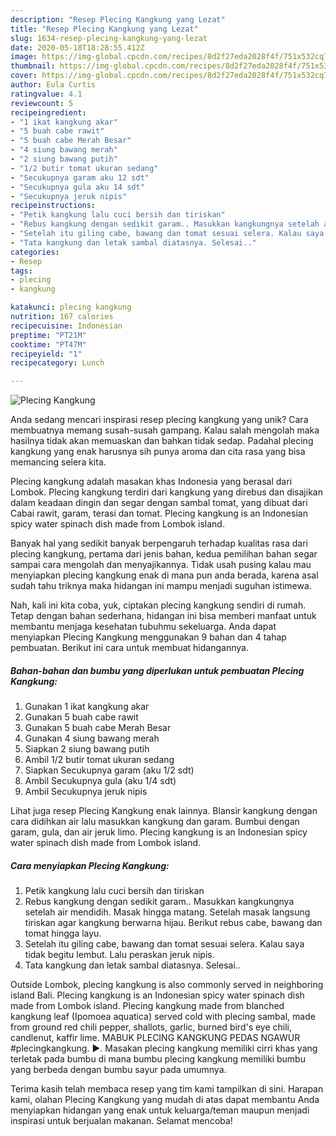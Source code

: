 ```yaml
---
description: "Resep Plecing Kangkung yang Lezat"
title: "Resep Plecing Kangkung yang Lezat"
slug: 1634-resep-plecing-kangkung-yang-lezat
date: 2020-05-18T18:28:55.412Z
image: https://img-global.cpcdn.com/recipes/8d2f27eda2028f4f/751x532cq70/plecing-kangkung-foto-resep-utama.jpg
thumbnail: https://img-global.cpcdn.com/recipes/8d2f27eda2028f4f/751x532cq70/plecing-kangkung-foto-resep-utama.jpg
cover: https://img-global.cpcdn.com/recipes/8d2f27eda2028f4f/751x532cq70/plecing-kangkung-foto-resep-utama.jpg
author: Eula Curtis
ratingvalue: 4.1
reviewcount: 5
recipeingredient:
- "1 ikat kangkung akar"
- "5 buah cabe rawit"
- "5 buah cabe Merah Besar"
- "4 siung bawang merah"
- "2 siung bawang putih"
- "1/2 butir tomat ukuran sedang"
- "Secukupnya garam aku 12 sdt"
- "Secukupnya gula aku 14 sdt"
- "Secukupnya jeruk nipis"
recipeinstructions:
- "Petik kangkung lalu cuci bersih dan tiriskan"
- "Rebus kangkung dengan sedikit garam.. Masukkan kangkungnya setelah air mendidih. Masak hingga matang. Setelah masak langsung tiriskan agar kangkung berwarna hijau. Berikut rebus cabe, bawang dan tomat hingga layu."
- "Setelah itu giling cabe, bawang dan tomat sesuai selera. Kalau saya tidak begitu lembut. Lalu peraskan jeruk nipis."
- "Tata kangkung dan letak sambal diatasnya. Selesai.."
categories:
- Resep
tags:
- plecing
- kangkung

katakunci: plecing kangkung 
nutrition: 167 calories
recipecuisine: Indonesian
preptime: "PT21M"
cooktime: "PT47M"
recipeyield: "1"
recipecategory: Lunch

---
```



![Plecing Kangkung](https://img-global.cpcdn.com/recipes/8d2f27eda2028f4f/751x532cq70/plecing-kangkung-foto-resep-utama.jpg)

Anda sedang mencari inspirasi resep plecing kangkung yang unik? Cara membuatnya memang susah-susah gampang. Kalau salah mengolah maka hasilnya tidak akan memuaskan dan bahkan tidak sedap. Padahal plecing kangkung yang enak harusnya sih punya aroma dan cita rasa yang bisa memancing selera kita.

Plecing kangkung adalah masakan khas Indonesia yang berasal dari Lombok. Plecing kangkung terdiri dari kangkung yang direbus dan disajikan dalam keadaan dingin dan segar dengan sambal tomat, yang dibuat dari Cabai rawit, garam, terasi dan tomat. Plecing kangkung is an Indonesian spicy water spinach dish made from Lombok island.

Banyak hal yang sedikit banyak berpengaruh terhadap kualitas rasa dari plecing kangkung, pertama dari jenis bahan, kedua pemilihan bahan segar sampai cara mengolah dan menyajikannya. Tidak usah pusing kalau mau menyiapkan plecing kangkung enak di mana pun anda berada, karena asal sudah tahu triknya maka hidangan ini mampu menjadi suguhan istimewa.


Nah, kali ini kita coba, yuk, ciptakan plecing kangkung sendiri di rumah. Tetap dengan bahan sederhana, hidangan ini bisa memberi manfaat untuk membantu menjaga kesehatan tubuhmu sekeluarga. Anda dapat menyiapkan Plecing Kangkung menggunakan 9 bahan dan 4 tahap pembuatan. Berikut ini cara untuk membuat hidangannya.

<!--inarticleads1-->

##### Bahan-bahan dan bumbu yang diperlukan untuk pembuatan Plecing Kangkung:

1. Gunakan 1 ikat kangkung akar
1. Gunakan 5 buah cabe rawit
1. Gunakan 5 buah cabe Merah Besar
1. Gunakan 4 siung bawang merah
1. Siapkan 2 siung bawang putih
1. Ambil 1/2 butir tomat ukuran sedang
1. Siapkan Secukupnya garam (aku 1/2 sdt)
1. Ambil Secukupnya gula (aku 1/4 sdt)
1. Ambil Secukupnya jeruk nipis


Lihat juga resep Plecing Kangkung enak lainnya. Blansir kangkung dengan cara didihkan air lalu masukkan kangkung dan garam. Bumbui dengan garam, gula, dan air jeruk limo. Plecing kangkung is an Indonesian spicy water spinach dish made from Lombok island. 

<!--inarticleads2-->

##### Cara menyiapkan Plecing Kangkung:

1. Petik kangkung lalu cuci bersih dan tiriskan
1. Rebus kangkung dengan sedikit garam.. Masukkan kangkungnya setelah air mendidih. Masak hingga matang. Setelah masak langsung tiriskan agar kangkung berwarna hijau. Berikut rebus cabe, bawang dan tomat hingga layu.
1. Setelah itu giling cabe, bawang dan tomat sesuai selera. Kalau saya tidak begitu lembut. Lalu peraskan jeruk nipis.
1. Tata kangkung dan letak sambal diatasnya. Selesai..


Outside Lombok, plecing kangkung is also commonly served in neighboring island Bali. Plecing kangkung is an Indonesian spicy water spinach dish made from Lombok island. Plecing kangkung made from blanched kangkung leaf (Ipomoea aquatica) served cold with plecing sambal, made from ground red chili pepper, shallots, garlic, burned bird&#39;s eye chili, candlenut, kaffir lime. MABUK PLECING KANGKUNG PEDAS NGAWUR #plecingkangkung. ►. Masakan plecing kangkung memiliki cirri khas yang terletak pada bumbu di mana bumbu plecing kangkung memiliki bumbu yang berbeda dengan bumbu sayur pada umumnya. 

Terima kasih telah membaca resep yang tim kami tampilkan di sini. Harapan kami, olahan Plecing Kangkung yang mudah di atas dapat membantu Anda menyiapkan hidangan yang enak untuk keluarga/teman maupun menjadi inspirasi untuk berjualan makanan. Selamat mencoba!
